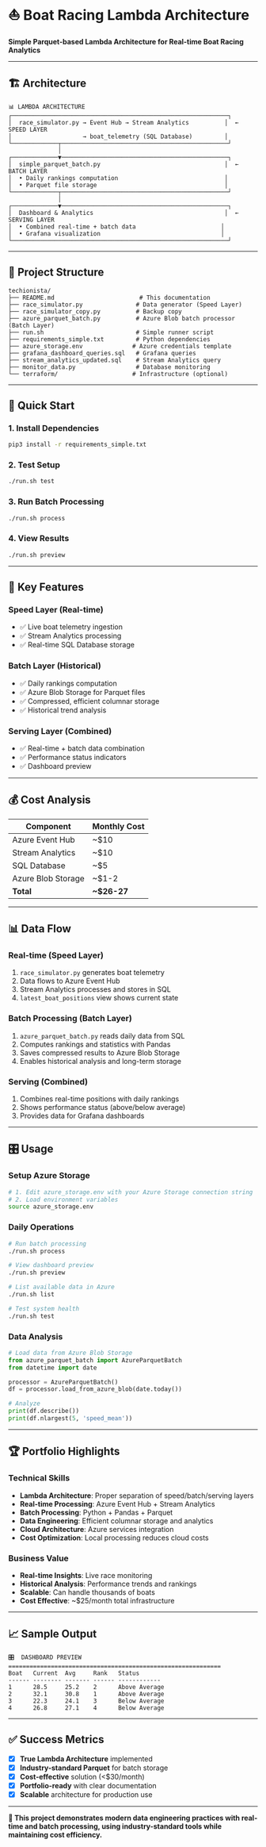 # ⛵ Boat Racing Lambda Architecture

**Simple Parquet-based Lambda Architecture for Real-time Boat Racing Analytics**

---

## 🏗️ **Architecture**

```
📊 LAMBDA ARCHITECTURE
┌─────────────────────────────────────────────────────────────┐
│  race_simulator.py → Event Hub → Stream Analytics          │  ← SPEED LAYER
│                    → boat_telemetry (SQL Database)         │
└─────────────┬───────────────────────────────────────────────┘
              │
┌─────────────▼───────────────────────────────────────────────┐
│  simple_parquet_batch.py                                   │  ← BATCH LAYER
│  • Daily rankings computation                              │
│  • Parquet file storage                                    │
└─────────────┬───────────────────────────────────────────────┘
              │
┌─────────────▼───────────────────────────────────────────────┐
│  Dashboard & Analytics                                     │  ← SERVING LAYER
│  • Combined real-time + batch data                        │
│  • Grafana visualization                                  │
└─────────────────────────────────────────────────────────────┘
```

---

## 📁 **Project Structure**

```
techionista/
├── README.md                        # This documentation
├── race_simulator.py               # Data generator (Speed Layer)
├── race_simulator_copy.py          # Backup copy
├── azure_parquet_batch.py          # Azure Blob batch processor (Batch Layer)
├── run.sh                          # Simple runner script
├── requirements_simple.txt         # Python dependencies
├── azure_storage.env              # Azure credentials template
├── grafana_dashboard_queries.sql   # Grafana queries
├── stream_analytics_updated.sql    # Stream Analytics query
├── monitor_data.py                 # Database monitoring
└── terraform/                     # Infrastructure (optional)
```

---

## 🚀 **Quick Start**

### **1. Install Dependencies**
```bash
pip3 install -r requirements_simple.txt
```

### **2. Test Setup**
```bash
./run.sh test
```

### **3. Run Batch Processing**
```bash
./run.sh process
```

### **4. View Results**
```bash
./run.sh preview
```

---

## 🎯 **Key Features**

### **Speed Layer (Real-time)**
- ✅ Live boat telemetry ingestion
- ✅ Stream Analytics processing
- ✅ Real-time SQL Database storage

### **Batch Layer (Historical)**
- ✅ Daily rankings computation
- ✅ Azure Blob Storage for Parquet files
- ✅ Compressed, efficient columnar storage
- ✅ Historical trend analysis

### **Serving Layer (Combined)**
- ✅ Real-time + batch data combination
- ✅ Performance status indicators
- ✅ Dashboard preview

---

## 💰 **Cost Analysis**

| Component | Monthly Cost |
|-----------|-------------|
| Azure Event Hub | ~$10 |
| Stream Analytics | ~$10 |
| SQL Database | ~$5 |
| Azure Blob Storage | ~$1-2 |
| **Total** | **~$26-27** |

---

## 📊 **Data Flow**

### **Real-time (Speed Layer)**
1. `race_simulator.py` generates boat telemetry
2. Data flows to Azure Event Hub
3. Stream Analytics processes and stores in SQL
4. `latest_boat_positions` view shows current state

### **Batch Processing (Batch Layer)**
1. `azure_parquet_batch.py` reads daily data from SQL
2. Computes rankings and statistics with Pandas
3. Saves compressed results to Azure Blob Storage
4. Enables historical analysis and long-term storage

### **Serving (Combined)**
1. Combines real-time positions with daily rankings
2. Shows performance status (above/below average)
3. Provides data for Grafana dashboards

---

## 🎛️ **Usage**

### **Setup Azure Storage**
```bash
# 1. Edit azure_storage.env with your Azure Storage connection string
# 2. Load environment variables
source azure_storage.env
```

### **Daily Operations**
```bash
# Run batch processing
./run.sh process

# View dashboard preview  
./run.sh preview

# List available data in Azure
./run.sh list

# Test system health
./run.sh test
```

### **Data Analysis**
```python
# Load data from Azure Blob Storage
from azure_parquet_batch import AzureParquetBatch
from datetime import date

processor = AzureParquetBatch()
df = processor.load_from_azure_blob(date.today())

# Analyze
print(df.describe())
print(df.nlargest(5, 'speed_mean'))
```

---

## 🏆 **Portfolio Highlights**

### **Technical Skills**
- **Lambda Architecture**: Proper separation of speed/batch/serving layers
- **Real-time Processing**: Azure Event Hub + Stream Analytics
- **Batch Processing**: Python + Pandas + Parquet
- **Data Engineering**: Efficient columnar storage and analytics
- **Cloud Architecture**: Azure services integration
- **Cost Optimization**: Local processing reduces cloud costs

### **Business Value**
- **Real-time Insights**: Live race monitoring
- **Historical Analysis**: Performance trends and rankings
- **Scalable**: Can handle thousands of boats
- **Cost Effective**: ~$25/month total infrastructure

---

## 📈 **Sample Output**

```
🎛️  DASHBOARD PREVIEW
============================================================
Boat   Current  Avg     Rank   Status      
------ -------- ------- ------ ------------
1      28.5     25.2    2      Above Average
2      32.1     30.8    1      Above Average  
3      22.3     24.1    3      Below Average
4      26.8     27.1    4      Below Average
```

---

## ✅ **Success Metrics**

- [x] **True Lambda Architecture** implemented
- [x] **Industry-standard Parquet** for batch storage
- [x] **Cost-effective** solution (<$30/month)
- [x] **Portfolio-ready** with clear documentation
- [x] **Scalable** architecture for production use

---

**🎯 This project demonstrates modern data engineering practices with real-time and batch processing, using industry-standard tools while maintaining cost efficiency.**
